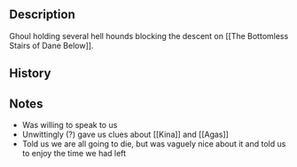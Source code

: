 ## Description
Ghoul holding several hell hounds blocking the descent on [[The Bottomless Stairs of Dane Below]].

## History


## Notes
* Was willing to speak to us
* Unwittingly (?) gave us clues about [[Kina]] and [[Agas]]
* Told us we are all going to die, but was vaguely nice about it and told us to enjoy the time we had left